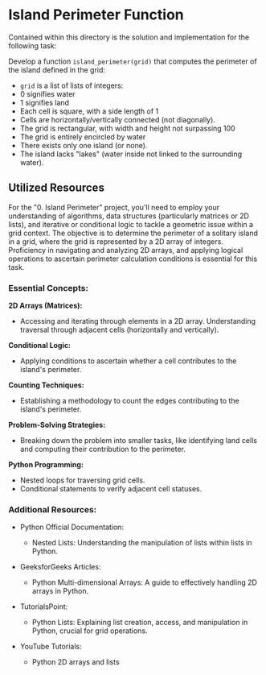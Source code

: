 # Island Perimeter Function

Contained within this directory is the solution and implementation for the following task:

Develop a function `island_perimeter(grid)` that computes the perimeter of the island defined in the grid:

- `grid` is a list of lists of integers:
- 0 signifies water
- 1 signifies land
- Each cell is square, with a side length of 1
- Cells are horizontally/vertically connected (not diagonally).
- The grid is rectangular, with width and height not surpassing 100
- The grid is entirely encircled by water
- There exists only one island (or none).
- The island lacks "lakes" (water inside not linked to the surrounding water).

## Utilized Resources

For the "0. Island Perimeter" project, you'll need to employ your understanding of algorithms, data structures (particularly matrices or 2D lists), and iterative or conditional logic to tackle a geometric issue within a grid context. The objective is to determine the perimeter of a solitary island in a grid, where the grid is represented by a 2D array of integers. Proficiency in navigating and analyzing 2D arrays, and applying logical operations to ascertain perimeter calculation conditions is essential for this task.

### Essential Concepts:

**2D Arrays (Matrices):**

- Accessing and iterating through elements in a 2D array.
Understanding traversal through adjacent cells (horizontally and vertically).

**Conditional Logic:**

- Applying conditions to ascertain whether a cell contributes to the island's perimeter.

**Counting Techniques:**

- Establishing a methodology to count the edges contributing to the island's perimeter.

**Problem-Solving Strategies:**

- Breaking down the problem into smaller tasks, like identifying land cells and computing their contribution to the perimeter.

**Python Programming:**

- Nested loops for traversing grid cells.
- Conditional statements to verify adjacent cell statuses.

### Additional Resources:

- Python Official Documentation:
  - Nested Lists: Understanding the manipulation of lists within lists in Python.
  
- GeeksforGeeks Articles:
  - Python Multi-dimensional Arrays: A guide to effectively handling 2D arrays in Python.
  
- TutorialsPoint:
  - Python Lists: Explaining list creation, access, and manipulation in Python, crucial for grid operations.
  
- YouTube Tutorials:
  - Python 2D arrays and lists